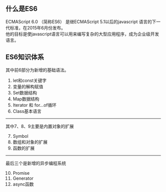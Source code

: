 ## 什么是ES6
ECMAScript 6.0 （简称ES6） 是继ECMAScript 5.1以后的javascript 语言的下一代标准，在2015年6月份发布。   
他的目标是使javascript语言可以用来编写复杂的大型应用程序，成为企业级开发语言。

## ES6知识体系
其中前6部分为新增的基础语法。   

1. let和const关键字
2. 变量的解构赋值
3. Set数据结构
4. Map数据结构
5. Iterator 和 for...of循环
6. Class基本语言
---
其中7、8、9主要是内置对象的扩展

7. Symbol
8. 数组和对象的扩展
9. 函数的扩展

---
最后三个是新增的异步编程系统   

10. Promise  
11. Generator  
12. async函数   